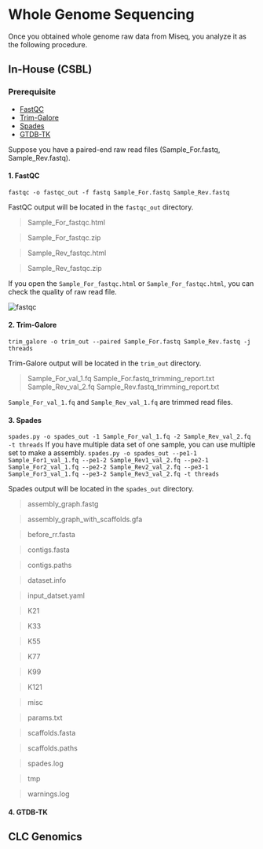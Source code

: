 # Whole Genome Sequencing
Once you obtained whole genome raw data from Miseq, you analyze it as the following procedure.

## In-House (CSBL)
### Prerequisite
* [FastQC](https://www.bioinformatics.babraham.ac.uk/projects/fastqc/)
* [Trim-Galore](https://www.bioinformatics.babraham.ac.uk/projects/trim_galore/)
* [Spades](http://cab.spbu.ru/software/spades/)
* [GTDB-TK](https://github.com/Ecogenomics/GTDBTk)

Suppose you have a paired-end raw read files (Sample_For.fastq, Sample_Rev.fastq).

#### 1. FastQC
`fastqc -o fastqc_out -f fastq Sample_For.fastq Sample_Rev.fastq`

FastQC output will be located in the `fastqc_out` directory.
> Sample_For_fastqc.html

> Sample_For_fastqc.zip

> Sample_Rev_fastqc.html

> Sample_Rev_fastqc.zip

If you open the `Sample_For_fastqc.html` or `Sample_For_fastqc.html`, you can check the quality of raw read file.

![fastqc](https://user-images.githubusercontent.com/42211781/84353903-f17e9580-abfa-11ea-8138-aae71c229714.JPG)

#### 2. Trim-Galore
`trim_galore -o trim_out --paired Sample_For.fastq Sample_Rev.fastq -j threads`

Trim-Galore output will be located in the `trim_out` directory.
> Sample_For_val_1.fq
> Sample_For.fastq_trimming_report.txt
> Sample_Rev_val_2.fq
> Sample_Rev.fastq_trimming_report.txt

`Sample_For_val_1.fq` and `Sample_Rev_val_1.fq` are trimmed read files.

#### 3. Spades
`spades.py -o spades_out -1 Sample_For_val_1.fq -2 Sample_Rev_val_2.fq -t threads`
If you have multiple data set of one sample, you can use multiple set to make a assembly.
`spades.py -o spades_out --pe1-1 Sample_For1_val_1.fq --pe1-2 Sample_Rev1_val_2.fq --pe2-1 Sample_For2_val_1.fq --pe2-2 Sample_Rev2_val_2.fq --pe3-1 Sample_For3_val_1.fq --pe3-2 Sample_Rev3_val_2.fq -t threads`

Spades output will be located in the `spades_out` directory.
> assembly_graph.fastg

> assembly_graph_with_scaffolds.gfa

> before_rr.fasta

> contigs.fasta

> contigs.paths

> dataset.info

> input_datset.yaml

> K21

> K33

> K55


> K77


> K99

> K121

> misc

> params.txt

> scaffolds.fasta

> scaffolds.paths

> spades.log

> tmp

> warnings.log

#### 4. GTDB-TK

## CLC Genomics
